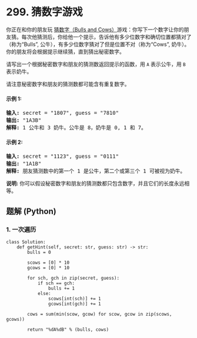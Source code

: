# 299. 猜数字游戏
你正在和你的朋友玩 [猜数字（Bulls and Cows）](https://baike.baidu.com/item/%E7%8C%9C%E6%95%B0%E5%AD%97/83200?fromtitle=Bulls+and+Cows&fromid=12003488&fr=aladdin)游戏：你写下一个数字让你的朋友猜。每次他猜测后，你给他一个提示，告诉他有多少位数字和确切位置都猜对了（称为“Bulls”, 公牛），有多少位数字猜对了但是位置不对（称为“Cows”, 奶牛）。你的朋友将会根据提示继续猜，直到猜出秘密数字。

请写出一个根据秘密数字和朋友的猜测数返回提示的函数，用 ```A``` 表示公牛，用 ```B``` 表示奶牛。

请注意秘密数字和朋友的猜测数都可能含有重复数字。

#### 示例 1:
<pre>
<strong>输入:</strong> secret = "1807", guess = "7810"
<strong>输出:</strong> "1A3B"
<strong>解释:</strong> 1 公牛和 3 奶牛。公牛是 8，奶牛是 0, 1 和 7。
</pre>

#### 示例 2:
<pre>
<strong>输入:</strong> secret = "1123", guess = "0111"
<strong>输出:</strong> "1A1B"
<strong>解释:</strong> 朋友猜测数中的第一个 1 是公牛，第二个或第三个 1 可被视为奶牛。
</pre>

**说明:** 你可以假设秘密数字和朋友的猜测数都只包含数字，并且它们的长度永远相等。

## 题解 (Python)

### 1. 一次遍历
```Python3
class Solution:
    def getHint(self, secret: str, guess: str) -> str:
        bulls = 0

        scows = [0] * 10
        gcows = [0] * 10

        for sch, gch in zip(secret, guess):
            if sch == gch:
                bulls += 1
            else:
                scows[int(sch)] += 1
                gcows[int(gch)] += 1

        cows = sum(min(scow, gcow) for scow, gcow in zip(scows, gcows))

        return "%dA%dB" % (bulls, cows)
```
